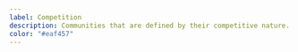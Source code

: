 ```yaml
---
label: Competition
description: Communities that are defined by their competitive nature.
color: "#eaf457"
---
```

